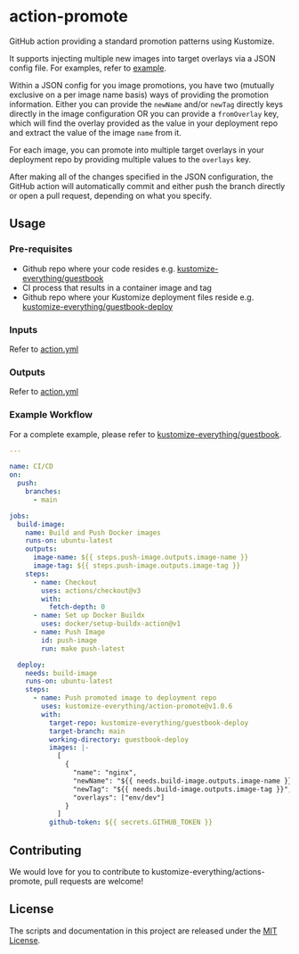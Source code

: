 # action-promote

GitHub action providing a standard promotion patterns using Kustomize.

It supports injecting multiple new images into target overlays via a JSON config
file. For examples, refer to [example](./example).

Within a JSON config for you image promotions, you have two (mutually exclusive
on a per image name basis) ways of providing the promotion information. Either
you can provide the `newName` and/or `newTag` directly keys directly in the
image configuration OR you can provide a `fromOverlay` key, which will find
the overlay provided as the value in your deployment repo and extract the value
of the image `name` from it.

For each image, you can promote into multiple target overlays in your deployment
repo by providing multiple values to the `overlays` key.

After making all of the changes specified in the JSON configuration, the GitHub
action will automatically commit and either push the branch directly or open
a pull request, depending on what you specify.

## Usage

### Pre-requisites

- Github repo where your code resides e.g. [kustomize-everything/guestbook](https://github.com/kustomize-everything/guestbook)
- CI process that results in a container image and tag
- Github repo where your Kustomize deployment files reside e.g. [kustomize-everything/guestbook-deploy](https://github.com/kustomize-everything/guestbook-deploy)

### Inputs

Refer to [action.yml](./action.yml)

### Outputs

Refer to [action.yml](./action.yml)

### Example Workflow

For a complete example, please refer to [kustomize-everything/guestbook](https://github.com/kustomize-everything/guestbook).

```yaml
---

name: CI/CD
on:
  push:
    branches:
      - main

jobs:
  build-image:
    name: Build and Push Docker images
    runs-on: ubuntu-latest
    outputs:
      image-name: ${{ steps.push-image.outputs.image-name }}
      image-tag: ${{ steps.push-image.outputs.image-tag }}
    steps:
      - name: Checkout
        uses: actions/checkout@v3
        with:
          fetch-depth: 0
      - name: Set up Docker Buildx
        uses: docker/setup-buildx-action@v1
      - name: Push Image
        id: push-image
        run: make push-latest

  deploy:
    needs: build-image
    runs-on: ubuntu-latest
    steps:
      - name: Push promoted image to deployment repo
        uses: kustomize-everything/action-promote@v1.0.6
        with:
          target-repo: kustomize-everything/guestbook-deploy
          target-branch: main
          working-directory: guestbook-deploy
          images: |-
            [
              {
                "name": "nginx",
                "newName": "${{ needs.build-image.outputs.image-name }}",
                "newTag": "${{ needs.build-image.outputs.image-tag }}",
                "overlays": ["env/dev"]
              }
            ]
          github-token: ${{ secrets.GITHUB_TOKEN }}
```

## Contributing

We would love for you to contribute to kustomize-everything/actions-promote, pull requests are welcome!

## License

The scripts and documentation in this project are released under the [MIT License](LICENSE).
